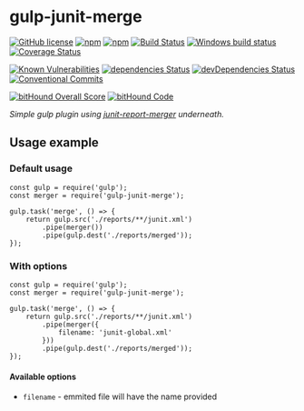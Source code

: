 # gulp-junit-merge
[![GitHub license](https://img.shields.io/github/license/Morishiri/gulp-junit-merge.svg)](https://github.com/Morishiri/gulp-junit-merge/blob/master/LICENSE)
[![npm](https://img.shields.io/npm/v/gulp-junit-merge.svg)](https://www.npmjs.com/package/gulp-junit-merge)
[![npm](https://img.shields.io/npm/dt/gulp-junit-merge.svg)](https://www.npmjs.com/package/gulp-junit-merge)
[![Build Status](https://travis-ci.org/Morishiri/gulp-junit-merge.svg?branch=master)](https://travis-ci.org/Morishiri/gulp-junit-merge)
[![Windows build status](https://ci.appveyor.com/api/projects/status/tqi2iucxaaubfcus/branch/master?svg=true)](https://ci.appveyor.com/project/Morishiri/gulp-junit-merge/branch/master)
[![Coverage Status](https://coveralls.io/repos/github/Morishiri/gulp-junit-merge/badge.svg?branch=master)](https://coveralls.io/github/Morishiri/gulp-junit-merge?branch=master)

[![Known Vulnerabilities](https://snyk.io/test/github/morishiri/gulp-junit-merge/badge.svg)](https://snyk.io/test/github/morishiri/gulp-junit-merge)
[![dependencies Status](https://david-dm.org/Morishiri/gulp-junit-merge/status.svg)](https://david-dm.org/Morishiri/gulp-junit-merge)
[![devDependencies Status](https://david-dm.org/Morishiri/gulp-junit-merge/dev-status.svg)](https://david-dm.org/Morishiri/gulp-junit-merge?type=dev)
[![Conventional Commits](https://img.shields.io/badge/Conventional%20Commits-1.0.0-yellow.svg)](https://conventionalcommits.org)

[![bitHound Overall Score](https://www.bithound.io/github/Morishiri/gulp-junit-merge/badges/score.svg)](https://www.bithound.io/github/Morishiri/gulp-junit-merge)
[![bitHound Code](https://www.bithound.io/github/Morishiri/gulp-junit-merge/badges/code.svg)](https://www.bithound.io/github/Morishiri/gulp-junit-merge)

*Simple gulp plugin using [junit-report-merger](https://github.com/bhovhannes/junit-report-merger) underneath.*

## Usage example

### Default usage

```
const gulp = require('gulp');
const merger = require('gulp-junit-merge');

gulp.task('merge', () => {
    return gulp.src('./reports/**/junit.xml')
        .pipe(merger())
        .pipe(gulp.dest('./reports/merged'));
});
```

### With options

```
const gulp = require('gulp');
const merger = require('gulp-junit-merge');

gulp.task('merge', () => {
    return gulp.src('./reports/**/junit.xml')
        .pipe(merger({
            filename: 'junit-global.xml'
        }))
        .pipe(gulp.dest('./reports/merged'));
});
```

#### Available options

- `filename` - emmited file will have the name provided
